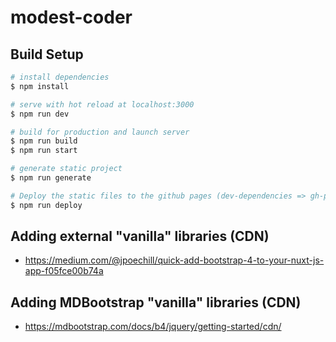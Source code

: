 # modest-coder

## Build Setup

```bash
# install dependencies
$ npm install

# serve with hot reload at localhost:3000
$ npm run dev

# build for production and launch server
$ npm run build
$ npm run start

# generate static project
$ npm run generate

# Deploy the static files to the github pages (dev-dependencies => gh-pages)
$ npm run deploy
```

## Adding external "vanilla" libraries (CDN)
- https://medium.com/@jpoechill/quick-add-bootstrap-4-to-your-nuxt-js-app-f05fce00b74a

## Adding MDBootstrap "vanilla" libraries (CDN)
- https://mdbootstrap.com/docs/b4/jquery/getting-started/cdn/